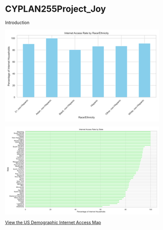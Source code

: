 # CYPLAN255Project_Joy
Introduction

![Internet Access Rate by Race/Ethnicity](Internet_access_by_race.png)



![Internet Access Rate by Race_State](Internet_access_rate_by_state.png)

[View the US Demographic Internet Access Map](http://localhost:8888/view/US_demographic_internet_access_map.html)
